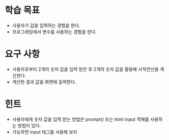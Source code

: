 # 학습 목표

* 사용자가 값을 입력하는 경험을 한다.
* 프로그래밍에서 변수를 사용하는 경험을 한다.

# 요구 사항

* 사용자로부터 2개의 숫자 값을 입력 받은 후 2개의 숫자 값을 활용해 사칙연산을 계산한다.
* 계산한 결과 값을 화면에 출력한다.

# 힌트

* 사용자에게 숫자 값을 입력 받는 방법은 prompt() 또는 html input 객체를 사용하는 방법이 있다.
* 가능하면 input 태그를 사용해 보자